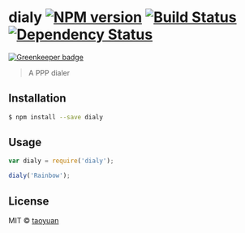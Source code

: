 # dialy [![NPM version][npm-image]][npm-url] [![Build Status][travis-image]][travis-url] [![Dependency Status][daviddm-image]][daviddm-url]

[![Greenkeeper badge](https://badges.greenkeeper.io/taoyuan/mobup.svg)](https://greenkeeper.io/)

> A PPP dialer

## Installation

```sh
$ npm install --save dialy
```

## Usage

```js
var dialy = require('dialy');

dialy('Rainbow');
```
## License

MIT © [taoyuan]()


[npm-image]: https://badge.fury.io/js/dialy.svg
[npm-url]: https://npmjs.org/package/dialy
[travis-image]: https://travis-ci.org/taoyuan/dialy.svg?branch=master
[travis-url]: https://travis-ci.org/taoyuan/dialy
[daviddm-image]: https://david-dm.org/taoyuan/dialy.svg?theme=shields.io
[daviddm-url]: https://david-dm.org/taoyuan/dialy
